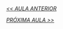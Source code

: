 *[<< AULA ANTERIOR](https://github.com/pvreboucas/docker/edit/aula-6/aulas/1-entendendo-docker-compose.md)*


*[PRÓXIMA AULA >>]()*
